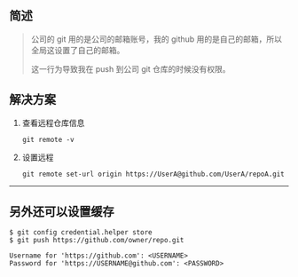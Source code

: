 ## 简述

> 公司的 git 用的是公司的邮箱账号，我的 github 用的是自己的邮箱，所以全局这设置了自己的邮箱。
>
> 这一行为导致我在 push 到公司 git 仓库的时候没有权限。

## 解决方案

1. 查看远程仓库信息

   ```
   git remote -v
   ```

2. 设置远程

   ```
   git remote set-url origin https://UserA@github.com/UserA/repoA.git
   ```

---

## 另外还可以设置缓存

```
$ git config credential.helper store
$ git push https://github.com/owner/repo.git

Username for 'https://github.com': <USERNAME>
Password for 'https://USERNAME@github.com': <PASSWORD>
```

